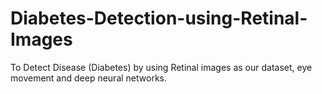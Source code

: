 # Diabetes-Detection-using-Retinal-Images
To Detect Disease (Diabetes) by using Retinal images as our dataset, eye movement and deep neural networks.
